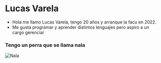 # Lucas Varela

- Hola me llamo Lucas Varela, tengo 20 años y arranque la facu en 2022.
- Me gusta programar y aprender distintos lenguajes pero aspiro a un cargo gerencial

### Tengo un perra que se llama nala

![Nala](Nala.jpeg "Nala")
